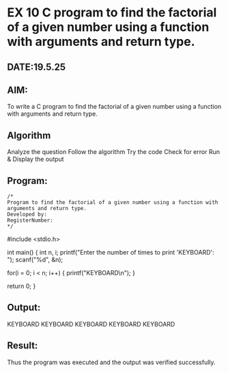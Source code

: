# EX 10 C program to find the factorial of a given number using a function with arguments and return type.
## DATE:19.5.25
## AIM:
To write a C program to find the factorial of a given number using a function with arguments and return type.

## Algorithm
Analyze the question
Follow the algorithm
Try the code
Check for error
Run & Display the output
## Program:
```
/*
Program to find the factorial of a given number using a function with arguments and return type.
Developed by: 
RegisterNumber:  
*/
```
#include <stdio.h>

int main() { int n, i; printf("Enter the number of times to print 'KEYBOARD': "); scanf("%d", &n);

for(i = 0; i < n; i++) {
    printf("KEYBOARD\n");
}

return 0;
}

## Output:
KEYBOARD KEYBOARD KEYBOARD KEYBOARD KEYBOARD


## Result:
Thus the program was executed and the output was verified successfully.
